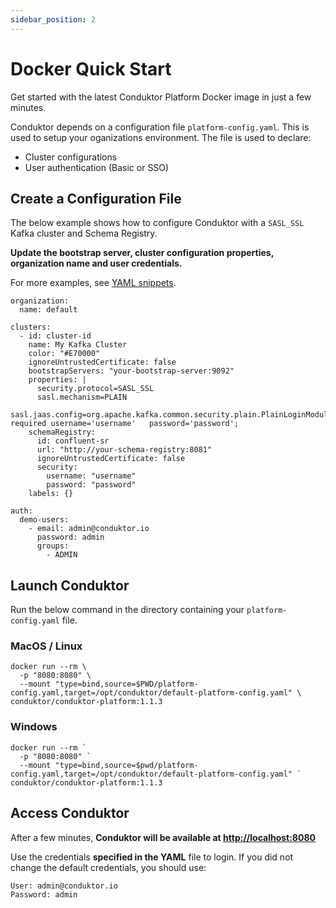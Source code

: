 ```yaml
---
sidebar_position: 2
---
```


# Docker Quick Start

Get started with the latest Conduktor Platform Docker image in just a few minutes.

Conduktor depends on a configuration file `platform-config.yaml`. This is used to setup your oganizations environment. The file is used to declare:
 - Cluster configurations
 - User authentication (Basic or SSO)

## Create a Configuration File

The below example shows how to configure Conduktor with a `SASL_SSL` Kafka cluster and Schema Registry. 

**Update the bootstrap server, cluster configuration properties, organization name and user credentials.**

For more examples, see [YAML snippets](#somewhere).

```
organization:
  name: default

clusters:
  - id: cluster-id
    name: My Kafka Cluster
    color: "#E70000"
    ignoreUntrustedCertificate: false
    bootstrapServers: "your-bootstrap-server:9092"
    properties: |
      security.protocol=SASL_SSL
      sasl.mechanism=PLAIN
      sasl.jaas.config=org.apache.kafka.common.security.plain.PlainLoginModule   required username='username'   password='password';
    schemaRegistry:
      id: confluent-sr
      url: "http://your-schema-registry:8081"
      ignoreUntrustedCertificate: false
      security:
        username: "username"
        password: "password"
    labels: {}

auth:
  demo-users:
    - email: admin@conduktor.io
      password: admin
      groups:
        - ADMIN
```

## Launch Conduktor

Run the below command in the directory containing your `platform-config.yaml` file.

### MacOS / Linux

```
docker run --rm \
  -p "8080:8080" \
  --mount "type=bind,source=$PWD/platform-config.yaml,target=/opt/conduktor/default-platform-config.yaml" \
conduktor/conduktor-platform:1.1.3
```

### Windows

```
docker run --rm `
  -p "8080:8080" `
  --mount "type=bind,source=$pwd/platform-config.yaml,target=/opt/conduktor/default-platform-config.yaml" `
conduktor/conduktor-platform:1.1.3
```

## Access Conduktor

After a few minutes, **Conduktor will be available at [http://localhost:8080](http://localhost:8080)**

Use the credentials **specified in the YAML** file to login. If you did not change the default credentials, you should use:
```
User: admin@conduktor.io
Password: admin
```